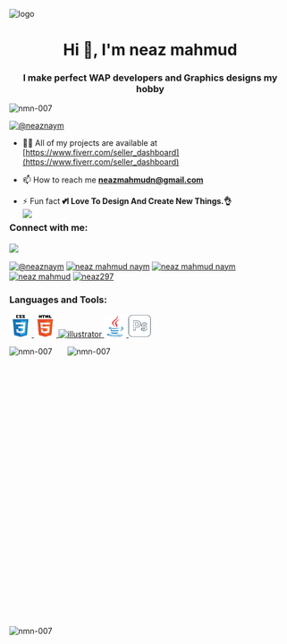 ![logo](https://github.com/NmN-007/my-new-pepo/blob/main/Green%20and%20Black%20Modern%20Gamer%20YouTube%20Banner.png)

<h1 align="center">Hi 👋, I'm neaz mahmud</h1>
<h3 align="center">I make perfect WAP developers and Graphics designs my hobby</h3>

<p align="left"> <img src="https://komarev.com/ghpvc/?username=nmn-007&label=Profile%20views&color=0e75b6&style=flat" alt="nmn-007" /> </p>

<p align="left"> <a href="https://twitter.com/@neaznaym" target="blank"><img src="https://img.shields.io/twitter/follow/@neaznaym?logo=twitter&style=for-the-badge" alt="@neaznaym" /></a> </p>

- 👨‍💻 All of my projects are available at [https://www.fiverr.com/seller_dashboard](https://www.fiverr.com/seller_dashboard)   

- 📫 How to reach me **neazmahmudn@gmail.com**                                                                          

- ⚡ Fun fact **💕I Love To Design And Create New Things.👌**          <img align="right" width="700" src="Untitled ‑ Made with FlexClip.gif"> 

<h3 align="left">Connect with me:</h3> <img align="center" width="155" src="naym ‑ Made with FlexClip.gif"> 
<p align="left">
<a href="https://twitter.com/@neaznaym" target="blank"><img align="center" src="https://raw.githubusercontent.com/rahuldkjain/github-profile-readme-generator/master/src/images/icons/Social/twitter.svg" alt="@neaznaym" height="30" width="40" /></a>
<a href="https://linkedin.com/in/neaz mahmud naym" target="blank"><img align="center" src="https://raw.githubusercontent.com/rahuldkjain/github-profile-readme-generator/master/src/images/icons/Social/linked-in-alt.svg" alt="neaz mahmud naym" height="30" width="40" /></a>
<a href="https://stackoverflow.com/users/neaz mahmud naym" target="blank"><img align="center" src="https://raw.githubusercontent.com/rahuldkjain/github-profile-readme-generator/master/src/images/icons/Social/stack-overflow.svg" alt="neaz mahmud naym" height="30" width="40" /></a>
<a href="https://fb.com/neaz mahmud" target="blank"><img align="center" src="https://raw.githubusercontent.com/rahuldkjain/github-profile-readme-generator/master/src/images/icons/Social/facebook.svg" alt="neaz mahmud" height="30" width="40" /></a>
<a href="https://instagram.com/neaz297" target="blank"><img align="center" src="https://raw.githubusercontent.com/rahuldkjain/github-profile-readme-generator/master/src/images/icons/Social/instagram.svg" alt="neaz297" height="30" width="40" /></a>
</p>

<h3 align="left">Languages and Tools:</h3>
<p align="left"> <a href="https://www.w3schools.com/css/" target="_blank" rel="noreferrer"> <img src="https://raw.githubusercontent.com/devicons/devicon/master/icons/css3/css3-original-wordmark.svg" alt="css3" width="40" height="40"/> </a> <a href="https://www.w3.org/html/" target="_blank" rel="noreferrer"> <img src="https://raw.githubusercontent.com/devicons/devicon/master/icons/html5/html5-original-wordmark.svg" alt="html5" width="40" height="40"/> </a> <a href="https://www.adobe.com/in/products/illustrator.html" target="_blank" rel="noreferrer"> <img src="https://www.vectorlogo.zone/logos/adobe_illustrator/adobe_illustrator-icon.svg" alt="illustrator" width="40" height="40"/> </a> <a href="https://www.java.com" target="_blank" rel="noreferrer"> <img src="https://raw.githubusercontent.com/devicons/devicon/master/icons/java/java-original.svg" alt="java" width="40" height="40"/> </a> <a href="https://www.photoshop.com/en" target="_blank" rel="noreferrer"> <img src="https://raw.githubusercontent.com/devicons/devicon/master/icons/photoshop/photoshop-line.svg" alt="photoshop" width="40" height="40"/> </a> </p>

<p><img align="right" width="400" height="500px" src="https://github-readme-stats.vercel.app/api/top-langs?username=nmn-007&show_icons=true&locale=en&layout=compact" alt="nmn-007" /></p>
<p>&nbsp;<img align="left" src="https://github-readme-stats.vercel.app/api?username=nmn-007&show_icons=true&locale=en" alt="nmn-007" /></p>

<p><img align="left" width="470" src="https://github-readme-streak-stats.herokuapp.com/?user=nmn-007&" alt="nmn-007" /></p> 
